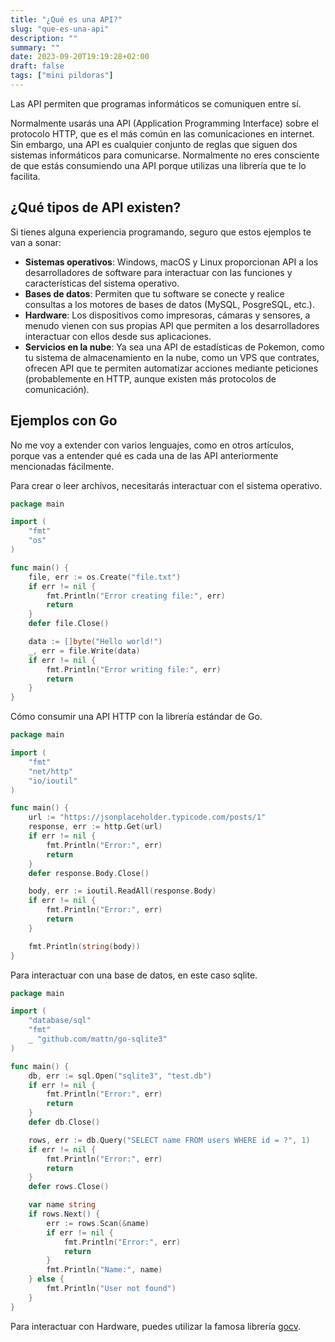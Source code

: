```yaml
---
title: "¿Qué es una API?"
slug: "que-es-una-api"
description: ""
summary: ""
date: 2023-09-20T19:19:28+02:00
draft: false
tags: ["mini pildoras"]
---
```


Las API permiten que programas informáticos se comuniquen entre sí.

Normalmente usarás una API (Application Programming Interface) sobre el protocolo HTTP, que es el más común en las comunicaciones en internet. Sin embargo, una API es cualquier conjunto de reglas que siguen dos sistemas informáticos para comunicarse. Normalmente no eres consciente de que estás consumiendo una API porque utilizas una librería que te lo facilita.

## ¿Qué tipos de API existen?

Si tienes alguna experiencia programando, seguro que estos ejemplos te van a sonar:

- **Sistemas operativos**: Windows, macOS y Linux proporcionan API a los desarrolladores de software para interactuar con las funciones y características del sistema operativo.
- **Bases de datos**: Permiten que tu software se conecte y realice consultas a los motores de bases de datos (MySQL, PosgreSQL, etc.).
- **Hardware**: Los dispositivos como impresoras, cámaras y sensores, a menudo vienen con sus propias API que permiten a los desarrolladores interactuar con ellos desde sus aplicaciones.
- **Servicios en la nube**: Ya sea una API de estadísticas de Pokemon, como tu sistema de almacenamiento en la nube, como un VPS que contrates, ofrecen API que te permiten automatizar acciones mediante peticiones (probablemente en HTTP, aunque existen más protocolos de comunicación).

## Ejemplos con Go

No me voy a extender con varios lenguajes, como en otros artículos, porque vas a entender qué es cada una de las API anteriormente mencionadas fácilmente.

Para crear o leer archivos, necesitarás interactuar con el sistema operativo.

```go
package main

import (
    "fmt"
    "os"
)

func main() {
    file, err := os.Create("file.txt")
    if err != nil {
        fmt.Println("Error creating file:", err)
        return
    }
    defer file.Close()

    data := []byte("Hello world!")
    _, err = file.Write(data)
    if err != nil {
        fmt.Println("Error writing file:", err)
        return
    }
}
```

Cómo consumir una API HTTP con la librería estándar de Go.

```go
package main

import (
    "fmt"
    "net/http"
    "io/ioutil"
)

func main() {
    url := "https://jsonplaceholder.typicode.com/posts/1"
    response, err := http.Get(url)
    if err != nil {
        fmt.Println("Error:", err)
        return
    }
    defer response.Body.Close()

    body, err := ioutil.ReadAll(response.Body)
    if err != nil {
        fmt.Println("Error:", err)
        return
    }

    fmt.Println(string(body))
}
```

Para interactuar con una base de datos, en este caso sqlite.

```go
package main

import (
    "database/sql"
    "fmt"
    _ "github.com/mattn/go-sqlite3"
)

func main() {
    db, err := sql.Open("sqlite3", "test.db")
    if err != nil {
        fmt.Println("Error:", err)
        return
    }
    defer db.Close()

    rows, err := db.Query("SELECT name FROM users WHERE id = ?", 1)
    if err != nil {
        fmt.Println("Error:", err)
        return
    }
    defer rows.Close()

    var name string
    if rows.Next() {
        err := rows.Scan(&name)
        if err != nil {
            fmt.Println("Error:", err)
            return
        }
        fmt.Println("Name:", name)
    } else {
        fmt.Println("User not found")
    }
}
```

Para interactuar con Hardware, puedes utilizar la famosa librería [gocv](https://github.com/hybridgroup/gocv).

